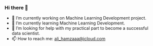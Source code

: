 ### Hi there 👋
- 🔭 I’m currently working on Machine Learning Development project.
- 🌱 I’m currently learning Machine Learning Development.
- 🤔 I’m looking for help with my practical part to become a successful data scientist.
- 📫 How to reach me: ali_hamzaaa@icloud.com
